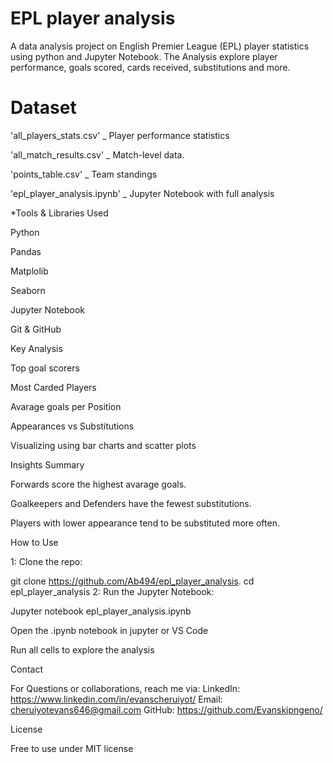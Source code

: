 
# EPL player analysis

A data analysis project on English Premier League (EPL) player statistics using python and Jupyter Notebook. The Analysis explore player performance, goals scored, cards received, substitutions and more.

# Dataset

'all_players_stats.csv' _ Player performance statistics

'all_match_results.csv' _ Match-level data.

'points_table.csv' _ Team standings

'epl_player_analysis.ipynb' _ Jupyter Notebook with full analysis

*Tools & Libraries Used

Python

Pandas

Matplolib

Seaborn

Jupyter Notebook

Git & GitHub

Key Analysis

Top goal scorers

Most Carded Players

Avarage goals per Position

Appearances vs Substitutions

Visualizing using bar charts and scatter plots

Insights Summary

Forwards score the highest avarage goals.

Goalkeepers and Defenders have the fewest substitutions.

Players with lower appearance tend to be substituted more often.

How to Use

1: Clone the repo:

git clone https://github.com/Ab494/epl_player_analysis.
cd epl_player_analysis
2: Run the Jupyter Notebook:

Jupyter notebook epl_player_analysis.ipynb

Open the .ipynb notebook in jupyter or VS Code

Run all cells to explore the analysis

Contact

For Questions or collaborations, reach me via: LinkedIn: https://www.linkedin.com/in/evanscheruiyot/ Email: cheruiyotevans646@gmail.com GitHub: https://github.com/Evanskipngeno/

License

Free to use under MIT license